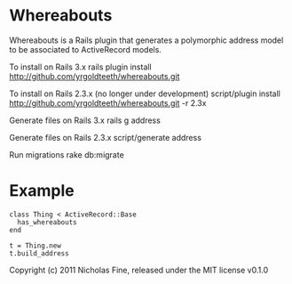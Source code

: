 Whereabouts
===========

Whereabouts is a Rails plugin that generates a polymorphic address model
to be associated to ActiveRecord models.  

To install on Rails 3.x
    rails plugin install http://github.com/yrgoldteeth/whereabouts.git

To install on Rails 2.3.x (no longer under development)
    script/plugin install http://github.com/yrgoldteeth/whereabouts.git -r 2.3x

Generate files on Rails 3.x
    rails g address

Generate files on Rails 2.3.x
    script/generate address

Run migrations
    rake db:migrate


Example
=======

    class Thing < ActiveRecord::Base
      has_whereabouts
    end

    t = Thing.new
    t.build_address


Copyright (c) 2011 Nicholas Fine, released under the MIT license
v0.1.0

